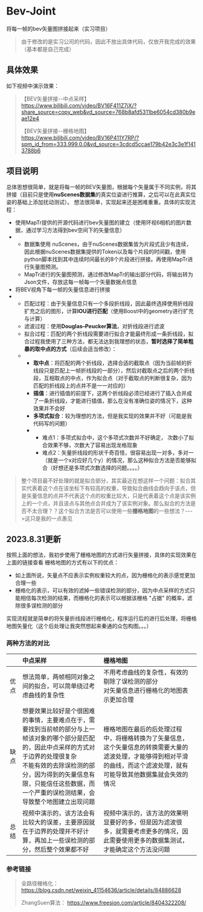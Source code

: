 # Bev-Joint
将每一帧的bev矢量图拼接起来（实习项目）
> 由于修改的是实习公司的代码，因此不放出具体代码，仅放开我完成的效果（基本都是自己完成）
## 具体效果
如下视频中演示效果：

> 【BEV矢量拼接--中点采样】 https://www.bilibili.com/video/BV16F411Z7jX/?share_source=copy_web&vd_source=768b8afd5311be6054cd380b9eae12e4
>
> 【BEV矢量拼接--栅格地图】 https://www.bilibili.com/video/BV16P411Y7RP/?spm_id_from=333.999.0.0&vd_source=3cdcd5ccae179b42e3c3e1f1413788b6
## 项目说明
总体思想很简单，就是将每一帧的BEV矢量图，根据每个矢量属于不同实例，将其拼接（目前只是使用**nuScenes数据集**的真实位姿进行推算，之后可以在此真实位姿的基础上添加扰动测试）。
想法很简单，实现起来还是困难重重。具体的实现流程：
* 使用MapTr提供的开源代码进行bev矢量图的建立（使用环视6相机的图片数据，通过学习方法得到bev空间下的矢量信息）
* * 数据集使用 nuScenes，由于nuScenes数据集皆为片段式且少有连续，因此根据nuScenes数据集提供的Token以及每个片段的时间戳，使用python脚本找到其中连续时间最长的8个片段进行拼接。再使用MapTr进行矢量图预测。
  * MapTr进行的矢量图预测，通过修改MapTr的输出部分代码，将输出转为Json文件，存放这每一帧每一个矢量数据点信息
* 将BEV视角下每一帧的矢量信息进行拼接
* * 匹配过程：由于矢量信息只有一个多段折线段，因此最终选择使用折线段扩充之后的图形，计算**IOU进行匹配**（使用Boost中的geometry进行扩充与计算）
  * 滤波过程：使用**Douglas–Peucker算法**，对折线段进行滤波
  * 拟合过程：匹配的两个折线段需要进行拟合才能最终形成一条折线段，拟合过程我使用了三种方法，都无法达到我理想的状态，**暂时选择了简单粗暴的取中点的方式**（后续会适当修改）：
  * * **取中点**：将匹配的两个折线段，选择合适的截取点（因为当前帧的折线段只是匹配上一帧折线段的一部分），然后对截取点之后的两个折线段，互相取点的中点，作为拟合点（对于截取点的判断很复杂，因为匹配的折线段上的点并不是一一对应的）
    * **插值**：进行插值的前提下，这两个折线段必须已经进行了插入合并成了一条折线段，才能进行插值，那么在没有准确位姿的情况下，这种效果并不会好
    * **多项式拟合**：较为理想的方法，但是我实现的效果并不好（可能是我代码写的问题）
    * * 难点1：多项式拟合中，这个多项式次数并不好确定， 次数小了拟合效果不够，次数大了容易出现龙格现象
      * 难点2：矢量折线段的形状千奇百怪，很容易出现一对多，多对一（就是一个x对应好几个y）的情况，那么这种拟合方法是否能够拟合（好想还是多项式次数选择的问题。。。。）
> 整个项目最不好处理的就是拟合部分，其实最近在想这样一个问题：拟合其实代表着这个点在该坐标下有较高的权重，导致拟合曲线会趋向于该点，但是矢量信息的点并不代表这个点的权重比较大，只是代表着这个点是该实例上的一个点，并且该点与其他点合并成为了该实例对象。那么拟合的方法是否不太合理？？这个拟合方法是否可以使用一些**栅格地图**的一些想法？--->这只是我的一点愚见     
## 2023.8.31更新
按照上面的想法，我初步使用了栅格地图的方式进行矢量拼接，具体的实现效果在上面的链接查看
栅格地图的方式有以下的优点：
* 如上面所说，矢量点不应表示实例权重较大的点，因为栅格化的表示感觉更加合理一些
* 栅格化的表示，可以有效的滤掉一些错误检测的部分，因为中点采样的方式只能相信每次检测的结果，而栅格化的表示可以根据该栅格 "占据" 的概率，滤除很多误检测的部分

实现流程就是简单的将矢量折线段进行栅格化，程序运行后的进行后处理，将栅格地图矢量化（这个后处理让我突然想起来秦通的众包构图。。。）
### 两种方法的对比
|      | 中点采样                                                     | 栅格地图                                                     |
| :--: | :----------------------------------------------------------- | :----------------------------------------------------------- |
| 优点 | 想法简单，两帧相同对象之间的拟合，可以简单绕过考虑曲线的复杂性 | 不用考虑曲线的复杂性，有效的剔除了误检测的部分<br />对矢量信息进行栅格化的地图表示更加合理 |
| 缺点 | 想要效果比较好是个很困难的事情，主要难点在于，需要找到当前帧的部分与上一帧该对象的哪个部分是匹配的，因此中点采样的方式对于边界的处理很复杂<br />不能有效的去除误检测的部分，因为得到的矢量信息有限，只能信任这些数据，而一个严重的误检测结果，会导致整个地图建立出现问题 | 栅格地图在最后的后处理过程中，将栅格转换为了矢量信息，这个矢量信息的转换需要大量的滤波处理，才能够得到相对平滑的曲线，而这个滤波处理，就有可能导致其他数据集就会失效的情况 |
| 总结 | 视频中演示的，该方法会有比较大的误差，主要原因就在于边界的处理并不好计算，再加上一些误检测的部分，然后整个效果都不好 | 视频中演示的，该方法的效果明显要好的多，但是因为滤波很多，就需要考虑更多的情况，因此需要使用更多的数据集测试，才能确定这个方法没问题 |
### 参考链接
> 全路径栅格化：https://blog.csdn.net/weixin_41154636/article/details/84886628
>
>  ZhangSuen算法： https://www.freesion.com/article/8404322208/ 
